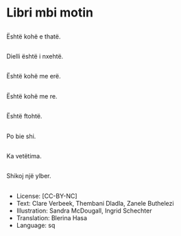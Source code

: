 # Libri mbi motin

##
Është kohë e thatë.

##
Dielli është i nxehtë.

##
Është kohë me erë.

##
Është kohë me re.

##
Është ftohtë.

##
Po bie shi.

##
Ka vetëtima.

##
Shikoj një ylber.

##
* License: [CC-BY-NC]
* Text: Clare Verbeek, Thembani Dladla, Zanele Buthelezi
* Illustration: Sandra McDougall, Ingrid Schechter
* Translation: Blerina Hasa
* Language: sq
